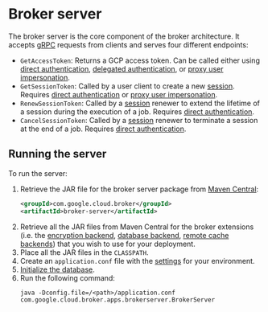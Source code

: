 # Broker server

The broker server is the core component of the broker architecture. It accepts [gRPC](https://grpc.io/) requests from
clients and serves four different endpoints:

-   `GetAccessToken`: Returns a GCP access token. Can be called either using [direct authentication](authentication.md#direct-authentication),
    [delegated authentication](authentication.md#delegated-authentication), or [proxy user impersonation](authentication.md#proxy-user-impersonation).
-   `GetSessionToken`: Called by a user client to create a new [session](sessions.md).
    Requires [direct authentication](authentication.md#direct-authentication) or [proxy user impersonation](authentication.md#proxy-user-impersonation).
-   `RenewSessionToken`: Called by a [session](sessions.md) renewer to extend the lifetime of a session during the
    execution of a job. Requires [direct authentication](authentication.md#direct-authentication).
-   `CancelSessionToken`: Called by a [session](sessions.md) renewer to terminate a session at the end of a job.
    Requires [direct authentication](authentication.md#direct-authentication).

## Running the server

To run the server:

1.  Retrieve the JAR file for the broker server package from [Maven Central](https://search.maven.org/search?q=g:com.google.cloud.broker%20AND%20a:broker):
    ```xml
    <groupId>com.google.cloud.broker</groupId>
    <artifactId>broker-server</artifactId>
    ```
2.  Retrieve all the JAR files from Maven Central for the broker extensions (i.e. the [encryption backend](encryption.md#encryption-backends),
    [database backend](database.md#database-backends), [remote cache backends](caching.md#remote-cache-backends))
    that you wish to use for your deployment.
3.  Place all the JAR files in the `CLASSPATH`.
4.  Create an `application.conf` file with the [settings](settings.md) for your environment.
5.  [Initialize the database](database.md#database-initialization).
6.  Run the following command:
    ```shell
    java -Dconfig.file=/<path>/application.conf com.google.cloud.broker.apps.brokerserver.BrokerServer
    ```
